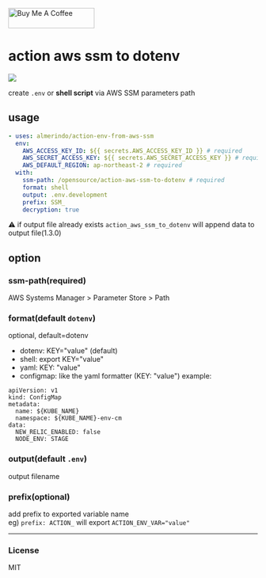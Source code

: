 <a href="https://www.buymeacoffee.com/almerindo" target="_blank"><img src="https://cdn.buymeacoffee.com/buttons/default-orange.png" alt="Buy Me A Coffee" height="41" width="174"></a>

# action aws ssm to dotenv

![](https://github.com/almerindo/action-env-from-aws-ssm/workflows/v1/badge.svg)

create `.env` or **shell script** via AWS SSM parameters path

## usage

```yaml
- uses: almerindo/action-env-from-aws-ssm
  env:
    AWS_ACCESS_KEY_ID: ${{ secrets.AWS_ACCESS_KEY_ID }} # required
    AWS_SECRET_ACCESS_KEY: ${{ secrets.AWS_SECRET_ACCESS_KEY }} # required
    AWS_DEFAULT_REGION: ap-northeast-2 # required
  with:
    ssm-path: /opensource/action-aws-ssm-to-dotenv # required
    format: shell
    output: .env.development
    prefix: SSM_
    decryption: true
```

⚠️ if output file already exists `action_aws_ssm_to_dotenv` will append data to output file(1.3.0)

## option

### ssm-path(required)

AWS Systems Manager > Parameter Store > Path

### format(default `dotenv`)

optional, default=dotenv

- dotenv: KEY="value" (default)
- shell: export KEY="value"
- yaml: KEY: "value"
- configmap: like the yaml formatter (KEY: "value")
example:
```
apiVersion: v1
kind: ConfigMap
metadata:
  name: ${KUBE_NAME}
  namespace: ${KUBE_NAME}-env-cm
data:
  NEW_RELIC_ENABLED: false
  NODE_ENV: STAGE
```

### output(default `.env`)

output filename

### prefix(optional)

add prefix to exported variable name  
eg) `prefix: ACTION_` will export `ACTION_ENV_VAR="value"`

---

### License

MIT
